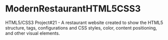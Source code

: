 # ModernRestaurantHTML5CSS3
HTML5/CSS3 Project#21 - A restaurant website created to show the HTML5 structure, tags, configurations and CSS styles, color, content positioning, and other visual elements.

